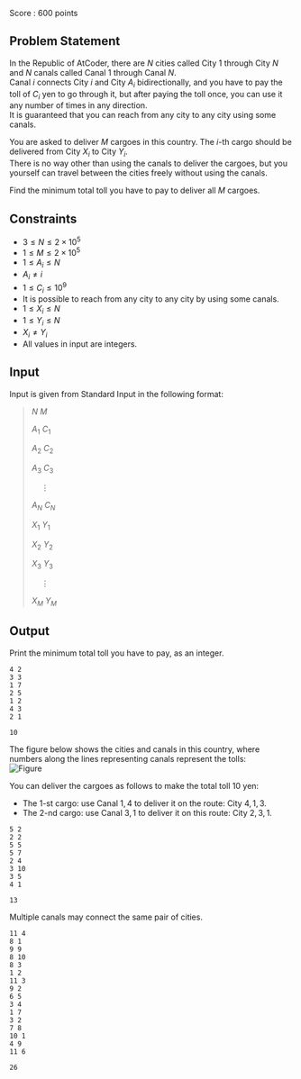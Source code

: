 Score : $600$ points

## Problem Statement

In the Republic of AtCoder, there are $N$ cities called City $1$ through City $N$ and $N$ canals called Canal $1$ through Canal $N$.<br>
Canal $i$ connects City $i$ and City $A_i$ bidirectionally, and you have to pay the toll of $C_i$ yen to go through it, but after paying the toll once, you can use it any number of times in any direction.<br>
It is guaranteed that you can reach from any city to any city using some canals.  

You are asked to deliver $M$ cargoes in this country. The $i$-th cargo should be delivered from City $X_i$ to City $Y_i$.<br>
There is no way other than using the canals to deliver the cargoes, but you yourself can travel between the cities freely without using the canals.

Find the minimum total toll you have to pay to deliver all $M$ cargoes.

## Constraints

- $3 \le N \le 2 \times 10^5$
- $1 \le M \le 2 \times 10^5$
- $1 \le A_i \le N$
- $A_i \neq i$
- $1 \le C_i \le 10^9$
- It is possible to reach from any city to any city by using some canals.
- $1 \le X_i \le N$
- $1 \le Y_i \le N$
- $X_i \neq Y_i$
- All values in input are integers.

## Input

Input is given from Standard Input in the following format:

> $N$ $M$
> 
> $A_1$ $C_1$
> 
> $A_2$ $C_2$
> 
> $A_3$ $C_3$
> 
> $\hspace{13pt} \vdots$
> 
> $A_N$ $C_N$
> 
> $X_1$ $Y_1$
> 
> $X_2$ $Y_2$
> 
> $X_3$ $Y_3$
> 
> $\hspace{13pt} \vdots$
> 
> $X_M$ $Y_M$

## Output

Print the minimum total toll you have to pay, as an integer.

```input1
4 2
3 3
1 7
2 5
1 2
4 3
2 1
```

```output1
10
```

The figure below shows the cities and canals in this country, where numbers along the lines representing canals represent the tolls:<br>
![Figure](https://img.atcoder.jp/ghi/00d4990e6b1dd2b0c18ce27618430f91.png)  

You can deliver the cargoes as follows to make the total toll $10$ yen:

- The $1$-st cargo: use Canal $1, 4$ to deliver it on the route: City $4, 1, 3$.
- The $2$-nd cargo: use Canal $3, 1$ to deliver it on this route: City $2, 3, 1$.

```input2
5 2
2 2
5 5
5 7
2 4
3 10
3 5
4 1
```

```output2
13
```

Multiple canals may connect the same pair of cities.

```input3
11 4
8 1
9 9
8 10
8 3
1 2
11 3
9 2
6 5
3 4
1 7
3 2
7 8
10 1
4 9
11 6
```

```output3
26
```